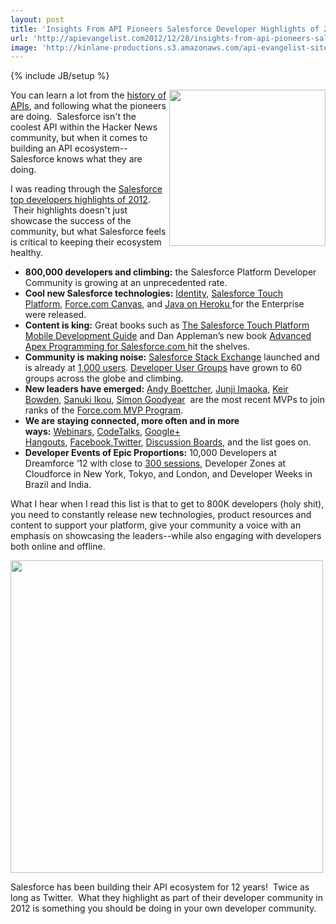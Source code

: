 ```yaml
---
layout: post
title: 'Insights From API Pioneers Salesforce Developer Highlights of 2012'
url: 'http://apievangelist.com2012/12/28/insights-from-api-pioneers-salesforce-developer-highlights-of-2012/'
image: 'http://kinlane-productions.s3.amazonaws.com/api-evangelist-site/blog/developer-force-logo.png'
---
```

{% include JB/setup %}
<p>
     <a href="http://developerforce.com/developer-relations/2012/12/yearinreview.html" target="_blank"><img src="https://s3.amazonaws.com/kinlane-productions/api-evangelist/salesforce/developer-force-logo.png"  width="250" align="right" /></a>
</p>
<p>
     You can learn a lot from the <a href="/history/">history of APIs</a>, and following what the pioneers are doing.  Salesforce isn't the coolest API within the Hacker News community, but when it comes to building an API ecosystem--Salesforce knows what they are doing.
</p>
<p>
     I was reading through the <a href="http://blogs.developerforce.com/developer-relations/2012/12/yearinreview.html">Salesforce top developers highlights of 2012</a>.  Their highlights doesn't just showcase the success of the community, but what Salesforce feels is critical to keeping their ecosystem healthy. 
</p>
<ul >
     <li>
          <strong>800,000 developers and climbing:</strong> the Salesforce Platform Developer Community is growing at an unprecedented rate.
     </li>
     <li>
          <strong>Cool new Salesforce technologies:</strong> <a href="http://wiki.developerforce.com/page/Identity">Identity</a>, <a href="http://wiki.developerforce.com/page/Salesforce_touch_platform">Salesforce Touch Platform</a>, <a href="http://wiki.developerforce.com/page/Force.com_Canvas">Force.com Canvas</a>, and <a href="http://blog.heroku.com/archives/2012/9/19/announcing_heroku_enterprise_for_java/">Java on Heroku </a>for the Enterprise were released.
     </li>
     <li>
          <strong>Content is king:</strong> Great books such as <a href="http://media.developerforce.com/pdfs/salesforce_touch_platform.pdf">The Salesforce Touch Platform Mobile Development Guide</a> and Dan Appleman’s new book <a href="http://www.amazon.com/Advanced-Apex-Programming-Salesforce-com-Force-com/dp/1936754053">Advanced Apex Programming for Salesforce.com </a>hit the shelves.
     </li>
     <li>
          <strong>Community is making noise:</strong> <a href="http://salesforce.stackexchange.com/">Salesforce Stack Exchange</a> launched and is already at <a href="http://blogs.developerforce.com/developer-relations/2012/12/salesforce-stack-exchange-qa-site-reaches-1000-users.html">1,000 users</a>. <a href="http://wiki.developerforce.com/page/Force.com_User_Groups">Developer User Groups</a> have grown to 60 groups across the globe and climbing.
     </li>
     <li>
          <strong>New leaders have emerged:</strong> <a href="http://developer.force.com/mvp_profile_andyb">Andy Boettcher</a>, <a href="http://developer.force.com/mvp_profile_junii">Junji Imaoka</a>, <a href="http://developer.force.com/mvp_profile_keir">Keir Bowden</a>, <a href="http://developer.force.com/mvp_profile_sanuki">Sanuki Ikou</a>, <a href="http://developer.force.com/mvp_profile_simonb">Simon Goodyear</a>  are the most recent MVPs to join ranks of the <a href="http://developer.force.com/mvp">Force.com MVP Program</a>.
     </li>
     <li>
          <strong>We are staying connected, more often and in more ways:</strong> <a href="http://developer.force.com/content/type/Webinar" target="_blank">Webinars</a>, <a href="http://developer.force.com/codetalk" target="_blank">CodeTalks</a>, <a href="http://www.youtube.com/playlist?list=PLgIMQe2PKPSJ8bIOnDSXihHEnEcgIiOfv&amp;feature=view_all" target="_blank">Google+ Hangouts</a>, <a href="https://www.facebook.com/forcedotcom" target="_blank">Facebook</a>,<a href="https://twitter.com/!/forcedotcom" target="_blank">Twitter</a>, <a href="http://boards.developerforce.com/sforce/?category.id=developers" target="_blank">Discussion Boards</a>, and the list goes on.
     </li>
     <li>
          <strong>Developer Events of Epic Proportions:</strong> 10,000 Developers at Dreamforce ‘12 with close to <a href="http://events.developerforce.com/conference/dreamforce">300 sessions</a>, Developer Zones at Cloudforce in New York, Tokyo, and London, and Developer Weeks in Brazil and India.
     </li>
</ul>
<p>
     What I hear when I read this list is that to get to 800K developers (holy shit), you need to constantly release new technologies, product resources and content to support your platform, give your community a voice with an emphasis on showcasing the leaders--while also engaging with developers both online and offline.
</p>
<p>
     <a href="http://developerforce.com/developer-relations/2012/12/yearinreview.html" target="_blank"><img src="https://s3.amazonaws.com/kinlane-productions/api-evangelist/salesforce/Force-Com-Developer-Relations.png"  width="500" /></a>
</p>
<p>
     Salesforce has been building their API ecosystem for 12 years!  Twice as long as Twitter.  What they highlight as part of their developer community in 2012 is something you should be doing in your own developer community.
</p>
